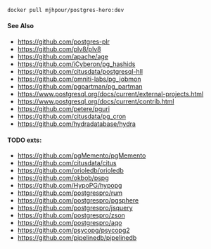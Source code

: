 ```sh
docker pull mjhpour/postgres-hero:dev
```

#### See Also
- https://github.com/postgres-plr
- https://github.com/plv8/plv8
- https://github.com/apache/age
- https://github.com/iCyberon/pg_hashids
- https://github.com/citusdata/postgresql-hll
- https://github.com/omniti-labs/pg_jobmon
- https://github.com/pgpartman/pg_partman
- https://www.postgresql.org/docs/current/external-projects.html
- https://www.postgresql.org/docs/current/contrib.html
- https://github.com/petere/pguri
- https://github.com/citusdata/pg_cron
- https://github.com/hydradatabase/hydra

#### TODO exts:
- https://github.com/pgMemento/pgMemento
- https://github.com/citusdata/citus
- https://github.com/orioledb/orioledb
- https://github.com/okbob/pspg
- https://github.com/HypoPG/hypopg
- https://github.com/postgrespro/rum
- https://github.com/postgrespro/pgsphere
- https://github.com/postgrespro/jsquery
- https://github.com/postgrespro/zson
- https://github.com/postgrespro/aqo
- https://github.com/psycopg/psycopg2
- https://github.com/pipelinedb/pipelinedb

